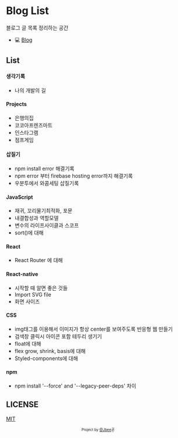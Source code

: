 <!-- 이 readme는 안쓰고 있음 ! 마스터의 리드미를 깃헙에서 직접 수정해야함  -->

<!-- <div align="center">

</div>

<a href="https://twitter.com/JbeeLjyhanll">
<img alt="Twitter: JbeeLjyhanll" src="https://img.shields.io/twitter/follow/JbeeLjyhanll.svg?style=social" target="_blank" />
</a> -->

<!-- [한국어🇰🇷](./README.ko.md) -->

<!-- <details>
  <summary>Use case</summary>
  <p>
    <img src="./assets/demos.png" alt="demo-image">
    <ul>
      <li>JBEE.io: https://jbee.io</li>
      <li>Rinae's devlog: https://rinae.dev/</li>
      <li>Seungdols Company: https://seungdols.dev/</li>
      <li>Kooku's log: https://kooku.netlify.com/</li>
    </ul>
  </p>
</details>
-->

# Blog List

블로그 글 목록 정리하는 공간

- 💻 [Blog](https://yonyas.github.io/)
  <!-- - 📋 [List]() -->
    <!-- - :calendar: [History]() -->

## List

#### 생각기록

- 나의 개발의 길

#### Projects

- 은행의집
- 코코아프렌즈마트
- 인스타그램
- 점프게임

#### 삽질기

- npm install error 해결기록
- npm error 부터 firebase hosting error까지 해결기록
- 우분투에서 와콤세팅 삽질기록

#### JavaScript

- 재귀, 꼬리물기최적화, 포문
- 내결합성과 역할모델
- 변수의 라이프사이클과 스코프
- sort()에 대해

#### React

- React Router 에 대해

#### React-native

- 시작할 때 알면 좋은 것들
- Import SVG file
- 화면 사이즈

#### CSS

- img태그를 이용해서 이미지가 항상 center를 보여주도록 반응형 웹 만들기
- 검색창 클릭시 아이콘 포함 테두리 생기기
- float에 대해
- flex grow, shrink, basis에 대해
- Styled-components에 대해

#### npm

- npm install '--force' and '--legacy-peer-deps' 차이

<!--
## History

#### 21.7.8.

나의 개발의 길

####

<details>
  <summary>2021 상반기</summary>
  <p>
    <ul>
      <li></li>
    </ul>
  </p>
</details>
-->

## LICENSE

[MIT](./LICENSE)

<div align="center">
<sub><sup>Project by <a href="https://github.com/JaeYeopHan">@Jbee</a></sup></sub><small>✌</small>
</div>
